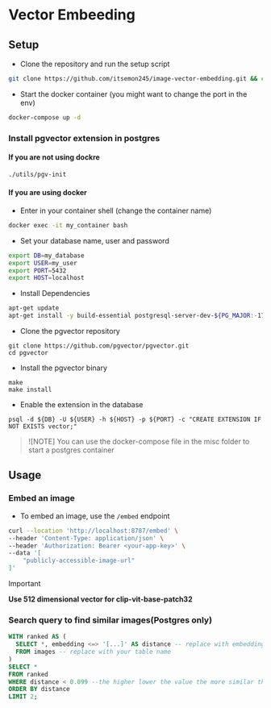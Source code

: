 # Vector Embeeding

## Setup
- Clone the repository and run the setup script
```bash
git clone https://github.com/itsemon245/image-vector-embedding.git && cd image-vector-embedding && ./setup
```
- Start the docker container (you might want to change the port in the env)
```bash
docker-compose up -d
```
### Install pgvector extension in postgres
#### If you are not using dockre
```bash
./utils/pgv-init
```

#### If you are using docker
- Enter in your container shell (change the container name)
```bash
docker exec -it my_container bash
```
- Set your database name, user and password
```bash
export DB=my_database
export USER=my_user
export PORT=5432
export HOST=localhost
```
- Install Dependencies
```bash
apt-get update
apt-get install -y build-essential postgresql-server-dev-${PG_MAJOR:-17} libpq-dev
```

- Clone the pgvector repository
```
git clone https://github.com/pgvector/pgvector.git
cd pgvector
```

- Install the pgvector binary 
```
make
make install
```

- Enable the extension in the database
```
psql -d ${DB} -U ${USER} -h ${HOST} -p ${PORT} -c "CREATE EXTENSION IF NOT EXISTS vector;"
```
>![NOTE]
>You can use the docker-compose file in the misc folder to start a postgres container


## Usage
### Embed an image
- To embed an image, use the `/embed` endpoint
```bash
curl --location 'http://localhost:8787/embed' \
--header 'Content-Type: application/json' \
--header 'Authorization: Bearer <your-app-key>' \
--data '[
    "publicly-accessible-image-url"
]'
```

> [!IMPORTANT]
> **Use 512 dimensional vector for clip-vit-base-patch32**

### Search query to find similar images(Postgres only)
```sql
WITH ranked AS (
  SELECT *, embedding <=> '[...]' AS distance -- replace with embedding with your vector column
  FROM images -- replace with your table name
)
SELECT *
FROM ranked
WHERE distance < 0.099 --the higher lower the value the more similar the image is, increase the value to get more images but less similar
ORDER BY distance
LIMIT 2;
```
